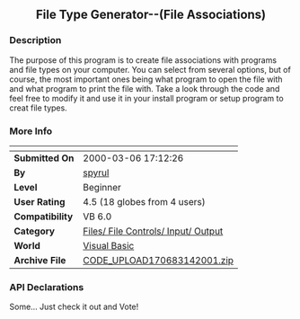 ﻿<div align="center">

## File Type Generator\-\-\(File Associations\)


</div>

### Description

The purpose of this program is to create file associations with programs and file types on your computer. You can select from several options, but of course, the most important ones being what program to open the file with and what program to print the file with. Take a look through the code and feel free to modify it and use it in your install program or setup program to creat file types.
 
### More Info
 


<span>             |<span>
---                |---
**Submitted On**   |2000-03-06 17:12:26
**By**             |[spyrul](https://github.com/Planet-Source-Code/PSCIndex/blob/master/ByAuthor/spyrul.md)
**Level**          |Beginner
**User Rating**    |4.5 (18 globes from 4 users)
**Compatibility**  |VB 6\.0
**Category**       |[Files/ File Controls/ Input/ Output](https://github.com/Planet-Source-Code/PSCIndex/blob/master/ByCategory/files-file-controls-input-output__1-3.md)
**World**          |[Visual Basic](https://github.com/Planet-Source-Code/PSCIndex/blob/master/ByWorld/visual-basic.md)
**Archive File**   |[CODE\_UPLOAD170683142001\.zip](https://github.com/Planet-Source-Code/spyrul-file-type-generator-file-associations__1-21638/archive/master.zip)

### API Declarations

Some... Just check it out and Vote!





